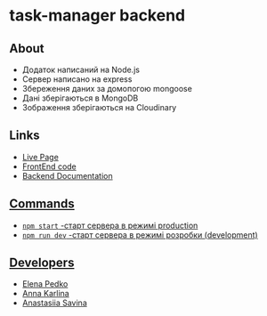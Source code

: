 # task-manager backend

## About

<ul>
	<li>Додаток написаний на Node.js</li>
	<li>Сервер написано на express</li>
	<li>Збереження даних зa домопогою mongoose</li>
	<li>Дані зберігаються в MongoDB</li>
	<li>Зображення зберігаються на Cloudinary</li>
</ul>

## Links

<ul>
	<li><a href="https://elenaods.github.io/goose_track/">Live Page</li>
	<li><a href="https://github.com/ElenaOds/goose_track">FrontEnd code</li>
	<li><a href="https://task-manager-backend-0lj0.onrender.com/api-docs/">Backend Documentation</li>
</ul>



## Commands

<ul>
	<li><code>npm start</code> -старт сервера в режимі production</li>
	<li><code>npm run dev</code> -старт сервера в режимі розробки (development)</li>

</ul>

## Developers

<ul>
	<li><a href="https://github.com/ElenaOds">Elena Pedko</li>
	<li><a href="https://github.com/KarlAnna">Anna Karlina</li>
	<li><a href="https://github.com/NastyonaSavina">Anastasiia Savina</li>
</ul>

